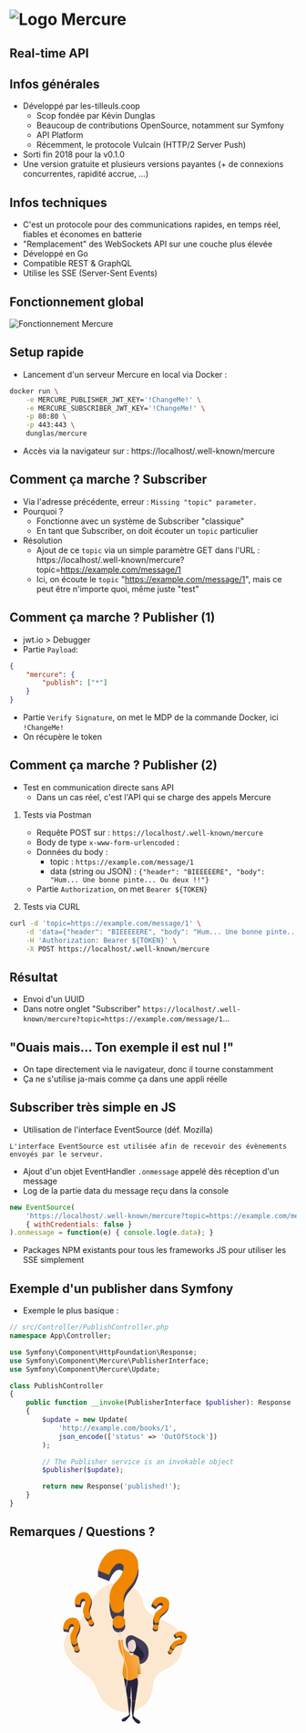 # ![Logo Mercure](https://mercure.rocks/static/logo.svg)

## Real-time API



## Infos générales

* Développé par les-tilleuls.coop
    * Scop fondée par Kévin Dunglas
    * Beaucoup de contributions OpenSource, notamment sur Symfony
    * API Platform
    * Récemment, le protocole Vulcain (HTTP/2 Server Push)
* Sorti fin 2018 pour la v0.1.0
* Une version gratuite et plusieurs versions payantes (+ de connexions concurrentes, rapidité accrue, ...)



## Infos techniques

* C'est un protocole pour des communications rapides, en temps réel, fiables et économes en batterie
* "Remplacement" des WebSockets API sur une couche plus élevée
* Développé en Go
* Compatible REST & GraphQL
* Utilise les SSE (Server-Sent Events)



## Fonctionnement global

![Fonctionnement Mercure](https://mercure.rocks/static/main.png) <!-- .element width="85%" -->



## Setup rapide

* Lancement d'un serveur Mercure en local via Docker :
```sh
docker run \
    -e MERCURE_PUBLISHER_JWT_KEY='!ChangeMe!' \
    -e MERCURE_SUBSCRIBER_JWT_KEY='!ChangeMe!' \
    -p 80:80 \
    -p 443:443 \
    dunglas/mercure
```

* Accès via la navigateur sur : https://localhost/.well-known/mercure



## Comment ça marche ? Subscriber

* Via l'adresse précédente, erreur : `Missing "topic" parameter.`
* Pourquoi ?
    * Fonctionne avec un système de Subscriber "classique"
    * En tant que Subscriber, on doit écouter un `topic` particulier
* Résolution
    * Ajout de ce `topic` via un simple paramètre GET dans l'URL : https://localhost/.well-known/mercure?topic=https://example.com/message/1
    * Ici, on écoute le `topic` "https://example.com/message/1", mais ce peut être n'importe quoi, même juste "test"



## Comment ça marche ? Publisher (1)

* jwt.io > Debugger
* Partie `Payload`:
```json
{
    "mercure": {
        "publish": ["*"]
    }
}
```
* Partie `Verify Signature`, on met le MDP de la commande Docker, ici `!ChangeMe!`
* On récupère le token
<!-- `eyJhbGciOiJIUzI1NiIsInR5cCI6IkpXVCJ9.eyJtZXJjdXJlIjp7InB1Ymxpc2giOlsiKiJdfX0.obDjwCgqtPuIvwBlTxUEmibbBf0zypKCNzNKP7Op2UM` -->



## Comment ça marche ? Publisher (2)

* Test en communication directe sans API
    * Dans un cas réel, c'est l'API qui se charge des appels Mercure

1. Tests via Postman
    * Requête POST sur : `https://localhost/.well-known/mercure`
    * Body de type `x-www-form-urlencoded` :
    * Données du body :
        * topic : `https://example.com/message/1`
        * data (string ou JSON) : `{"header": "BIEEEEERE", "body": "Hum... Une bonne pinte... Ou deux !!"}`
    * Partie `Authorization`, on met `Bearer ${TOKEN}`



2. Tests via CURL
```sh
curl -d 'topic=https://example.com/message/1' \
    -d 'data={"header": "BIEEEEERE", "body": "Hum... Une bonne pinte... Ou deux !!"}' \
    -H 'Authorization: Bearer ${TOKEN}' \
    -X POST https://localhost/.well-known/mercure
```



## Résultat

* Envoi d'un UUID
* Dans notre onglet "Subscriber" `https://localhost/.well-known/mercure?topic=https://example.com/message/1`...



## "Ouais mais... Ton exemple il est nul !"

* On tape directement via le navigateur, donc il tourne constamment
* Ça ne s'utilise ja-mais comme ça dans une appli réelle



## Subscriber très simple en JS

* Utilisation de l'interface EventSource (déf. Mozilla)
```
L'interface EventSource est utilisée afin de recevoir des évènements
envoyés par le serveur.
```
* Ajout d'un objet EventHandler `.onmessage` appelé dès réception d'un message
* Log de la partie data du message reçu dans la console
```js
new EventSource(
    'https://localhost/.well-known/mercure?topic=https://example.com/message/1',
    { withCredentials: false }
).onmessage = function(e) { console.log(e.data); }
```
* Packages NPM existants pour tous les frameworks JS pour utiliser les SSE simplement



## Exemple d'un publisher dans Symfony

* Exemple le plus basique :

```php
// src/Controller/PublishController.php
namespace App\Controller;

use Symfony\Component\HttpFoundation\Response;
use Symfony\Component\Mercure\PublisherInterface;
use Symfony\Component\Mercure\Update;

class PublishController
{
    public function __invoke(PublisherInterface $publisher): Response
    {
        $update = new Update(
            'http://example.com/books/1',
            json_encode(['status' => 'OutOfStock'])
        );

        // The Publisher service is an invokable object
        $publisher($update);

        return new Response('published!');
    }
}

```



## Remarques / Questions ?

<svg id="Layer_1" data-name="Layer 1" xmlns="http://www.w3.org/2000/svg" xmlns:xlink="http://www.w3.org/1999/xlink" viewBox="0 0 422.61 594.72" width="406" height="306" class="illustration styles_illustrationTablet__1DWOa"><defs><linearGradient id="linear-gradient" x1="471.91" y1="448.11" x2="483.86" y2="448.11" gradientUnits="userSpaceOnUse"><stop offset="0" stop-color="#ecc4d7"></stop><stop offset="0.42" stop-color="#efd4d1"></stop><stop offset="1" stop-color="#f2eac9"></stop></linearGradient><linearGradient id="linear-gradient-2" x1="401.28" y1="390.68" x2="629.44" y2="311.95" gradientUnits="userSpaceOnUse"><stop offset="0" stop-color="#fff"></stop><stop offset="0" stop-color="#fff" stop-opacity="0"></stop><stop offset="0.99" stop-color="#fff"></stop></linearGradient><linearGradient id="linear-gradient-3" x1="461.61" y1="332.57" x2="453.59" y2="352.99" xlink:href="#linear-gradient"></linearGradient><linearGradient id="linear-gradient-4" x1="441.49" y1="331.58" x2="469.3" y2="331.58" xlink:href="#linear-gradient"></linearGradient><linearGradient id="linear-gradient-5" x1="486.63" y1="310.85" x2="486.63" y2="310.85" xlink:href="#linear-gradient"></linearGradient><linearGradient id="linear-gradient-6" x1="409.29" y1="297.13" x2="423.07" y2="297.13" xlink:href="#linear-gradient"></linearGradient><linearGradient id="linear-gradient-7" x1="265.63" y1="405.63" x2="206.42" y2="429.54" gradientUnits="userSpaceOnUse"><stop offset="0" stop-color="#fff"></stop><stop offset="0" stop-opacity="0"></stop><stop offset="1"></stop></linearGradient></defs><title>32. Baloon</title><path d="M341.24,144.13c-22.17,23.14-29.54,56.75-48.36,82.69-22,30.34-60.06,51.17-68,87.82C216.18,355,248.71,392,281.52,417c15.8,12.05,32.77,23.67,43.05,40.67,6.43,10.64,9.85,22.78,15,34.1,16.34,36.13,52.45,63.7,92.06,65.71s80.11-24.15,90.84-62.32c5.24-18.66,3.93-39.54,14.08-56,13.28-21.59,41.17-28.25,61.34-43.6,38.58-29.34,40.71-95.19,4.11-127-32.09-27.86-85.77-31.51-103.81-70-4.89-10.43-6.28-22.16-10.56-32.85C465.36,110.12,379.46,104.23,341.24,144.13Z" transform="translate(-220.76 -2.28)" fill="#f18700" opacity="0.18"></path><circle cx="190.26" cy="262.46" r="21.51" fill="#3f3d56"></circle><path d="M483.86,427.49s-1.21,27-2.95,32.23.33,7.63-5.13,9-3.54-28.06-3.54-28.06l1.84-11.28Z" transform="translate(-220.76 -2.28)" fill="url(#linear-gradient)"></path><path d="M426.77,435.34l12.63,73.93h10.8l2.7-42.59,2.49,53.47h11.85s10.19-58.57,8.31-69.35a31.51,31.51,0,0,0-3.31-10.17Z" transform="translate(-220.76 -2.28)" fill="#25233a"></path><path d="M434.22,320.08c-.44-5.71-.13-11.78,2.94-16.61a16.52,16.52,0,0,1,11.21-7.36c6.57-1,13,2,19,4.9,8.8,4.32,17.66,8.68,25.4,14.67s14.39,13.84,17.32,23.19a53.22,53.22,0,0,1,2.09,14,54,54,0,0,1-.91,13.2,37.76,37.76,0,0,1-26.83,28c-15,3.9-32.09-1.61-45.66,5.84a6.31,6.31,0,0,1-3,1.1,3.68,3.68,0,0,1-3.18-2.63,8.3,8.3,0,0,1,0-4.34,23.11,23.11,0,0,1,6.39-11.62c4.14-4.05,9.66-6.39,14.18-10a4.39,4.39,0,0,0,1.68-2.12c.54-2-1.54-3.65-3.45-4.39s-4.19-1.4-4.95-3.29c-.62-1.53,0-3.23.43-4.83,1.73-7-2-11.7-5.85-16.89C436.56,334.9,434.78,327.4,434.22,320.08Z" transform="translate(-220.76 -2.28)" fill="#3f3d56"></path><path d="M467.52,322.15s6.74,11.27,14.49,18.73,20.95,20.87,12.54,31.05A50,50,0,0,1,475.78,386l-17.07-17.15v-28Z" transform="translate(-220.76 -2.28)" fill="#25233a"></path><path d="M408.36,312.14l16.28-1.21s-4.57,31.6,17.65,41.86,35.89,12.4,37.4,20.32,7.39,53.63,7.39,53.63l-11.19,2.61L475.55,394l.43,44.59s-24.24,13.6-31.22,10.92-21.63-4.91-21.28-27.63,11-38.8-.56-56.09S408.06,320.33,408.36,312.14Z" transform="translate(-220.76 -2.28)" fill="#f18700"></path><path d="M408.36,312.14l16.28-1.21s-4.57,31.6,17.65,41.86,35.89,12.4,37.4,20.32,7.39,53.63,7.39,53.63l-11.19,2.61L475.55,394l.43,44.59s-24.24,13.6-31.22,10.92-21.63-4.91-21.28-27.63,11-38.8-.56-56.09S408.06,320.33,408.36,312.14Z" transform="translate(-220.76 -2.28)" fill="url(#linear-gradient-2)"></path><path d="M447.12,355s.62,9.4,6.66,9.17,6.05-3.25,6.05-3.25l3.84-16.38-16.55,1S449,352.48,447.12,355Z" transform="translate(-220.76 -2.28)" fill="url(#linear-gradient-3)"></path><path d="M447.87,349.84s-.76,4.84,2.35,6.21,8.12-.35,9.33-1.73l.28,6.56,2.8-11.95Z" transform="translate(-220.76 -2.28)" fill="#222a72"></path><path d="M441.94,321.83s-3.49,24.88,9.05,29.91,16.38-8.47,18-14.95-3.07-29.7-13-26.09A27,27,0,0,0,441.94,321.83Z" transform="translate(-220.76 -2.28)" fill="url(#linear-gradient-4)"></path><path d="M486.63,310.85" transform="translate(-220.76 -2.28)" fill="url(#linear-gradient-5)"></path><path d="M412.47,311.84s1.17-8.7,1.2-8.86a4.48,4.48,0,0,0-1.86-4.23c-1.2-.9-2.52-3-2.52-7.85s5.14-10.1,7.26-8,2.13,3.76,4.1,4.07.45,5.31,0,7,2.42,17.11,2.42,17.11Z" transform="translate(-220.76 -2.28)" fill="url(#linear-gradient-6)"></path><polygon points="254.79 391.76 261.29 425.63 255.13 427.07 254.79 391.76" fill="url(#linear-gradient-7)"></polygon><path d="M455.39,520.15s-2.81,27.7,1.8,50.21h3.21l6.84-50.21Z" transform="translate(-220.76 -2.28)" fill="#25233a"></path><path d="M494.55,507.15" transform="translate(-220.76 -2.28)" fill="#222a72"></path><path d="M439.4,509.27l6.44,56.49,2.36-1s4.42-40,4.06-43.86-2.06-11.65-2.06-11.65Z" transform="translate(-220.76 -2.28)" fill="#25233a"></path><path d="M448.2,564.78s1.43,2.42,1.27,4.14c-.12,1.18-8.28,11.3-14.11,16.76-6.3,5.9-12.41,3.72-12.41,3.72-2.28-.23-3.46-5.47-1.72-7a49.53,49.53,0,0,1,12.64-7.88c10.45-4.42,12-8.8,12-8.8Z" transform="translate(-220.76 -2.28)" fill="#25233a"></path><path d="M457.19,570.36a15.45,15.45,0,0,0-.67,6.09c.4,2.93,13,17.27,13,17.27s10.32,6.7,13.94.94-10.68-13.4-13.52-15-9.54-9.29-9.54-9.29Z" transform="translate(-220.76 -2.28)" fill="#25233a"></path><path d="M385,231.49a21.93,21.93,0,0,0,20.48,15.39c5.75,0,12.22-2.19,18.22-9.44,16-19.32-13.45-53.37,26.22-94.54s43.8-114.15-27.45-119c-54.41-3.68-76.67,30.16-82.93,51.34V96.71l38.22,15S392.38,67.35,416.45,73s1.4,45.43-13.79,60.55C369.19,166.88,378.87,212.44,385,231.49Z" transform="translate(-220.76 -2.28)" fill="#3f3d56"></path><path d="M385,204.3a22,22,0,0,0,20.48,15.39c5.75,0,12.22-2.61,18.22-9.85,16-19.33-15.49-38.54,24.19-79.71S493.75,7.32,422.5,2.5s-82.93,72.77-82.93,72.77l38.22,15s14.59-44.31,38.66-38.68,1.4,45.42-13.79,60.55C369.19,145.44,378.87,185.25,385,204.3Z" transform="translate(-220.76 -2.28)" fill="#f18700"></path><circle cx="190.26" cy="248.39" r="21.51" fill="#f18700"></circle><circle cx="316.98" cy="256.88" r="9.14" transform="translate(-270.72 432.97) rotate(-64.95)" fill="#3f3d56"></circle><path d="M301.77,247.36a9.35,9.35,0,0,0,10.42,3.18c2.3-.82,4.56-2.65,5.91-6.42,3.58-10-13.12-19.37-3.23-41.58s.94-52-28.22-43.56c-22.28,6.42-26.27,23.17-25.7,32.55l3.11,8.56,17.44.44s-.6-19.83,9.84-21.07,7.15,17.95,3.27,26.2C286.07,223.84,296.55,240.64,301.77,247.36Z" transform="translate(-220.76 -2.28)" fill="#3f3d56"></path><path d="M297.83,236.49a9.31,9.31,0,0,0,10.41,3.18c2.31-.82,4.51-2.81,5.85-6.58,3.59-10-11.77-13.15-1.89-35.36s.51-55.72-28.66-47.31S261,191.53,261,191.53l17.44.43s-.59-19.82,9.84-21.06,7.15,17.95,3.27,26.19C283,215.27,292.6,229.77,297.83,236.49Z" transform="translate(-220.76 -2.28)" fill="#f18700"></path><circle cx="314.94" cy="251.25" r="9.14" transform="translate(-299.15 161.74) rotate(-26.08)" fill="#f18700"></circle><path d="M276.7,344.53a9.14,9.14,0,1,1-10.89-7A9.13,9.13,0,0,1,276.7,344.53Z" transform="translate(-220.76 -2.28)" fill="#3f3d56"></path><path d="M253.94,335.06a9.32,9.32,0,0,0,9.91,4.52c2.39-.51,4.88-2,6.7-5.58,4.87-9.48-10.46-20.93,2.25-41.65s7.76-51.39-22.26-46.88c-22.93,3.44-29.08,19.52-29.74,28.89l2,8.9L240,286s2-19.73,12.52-19.59,4.73,18.73-.19,26.39C241.46,309.69,249.65,327.72,253.94,335.06Z" transform="translate(-220.76 -2.28)" fill="#3f3d56"></path><path d="M251.46,323.77a9.33,9.33,0,0,0,9.91,4.52c2.39-.51,4.83-2.2,6.66-5.75,4.87-9.48-9.95-14.58,2.76-35.3s7.81-55.18-22.21-50.67-27.78,37.79-27.78,37.79L238,277.08s2-19.73,12.52-19.59,4.73,18.73-.19,26.39C239.51,300.79,247.16,316.43,251.46,323.77Z" transform="translate(-220.76 -2.28)" fill="#f18700"></path><circle cx="266.49" cy="340.65" r="9.14" transform="translate(-245.4 18.52) rotate(-4.27)" fill="#f18700"></circle><path d="M544.25,275.84a9.14,9.14,0,1,1-6.88-10.95A9.15,9.15,0,0,1,544.25,275.84Z" transform="translate(-220.76 -2.28)" fill="#3f3d56"></path><path d="M527.72,257.56a9.32,9.32,0,0,0,7,8.32c2.37.56,5.27.25,8.44-2.18,8.45-6.49-.51-23.39,19.83-36.69s29-43.15-.09-51.9c-22.2-6.69-34.64,5.22-39.24,13.41l-2,8.88,14.42,9.82s10.25-17,19.69-12.36-3.73,18.95-11.46,23.78C527.28,229.28,527,249.08,527.72,257.56Z" transform="translate(-220.76 -2.28)" fill="#3f3d56"></path><path d="M530.3,246.29a9.31,9.31,0,0,0,7,8.32c2.38.57,5.32.08,8.49-2.35,8.45-6.49-2.77-17.44,17.58-30.74S594,175,565,166.22s-41.27,22.3-41.27,22.3l14.42,9.82s10.25-17,19.69-12.37-3.73,19-11.45,23.79C529.31,220.4,529.55,237.82,530.3,246.29Z" transform="translate(-220.76 -2.28)" fill="#f18700"></path><circle cx="536.67" cy="267.97" r="9.14" transform="translate(-131.52 665.24) rotate(-68.3)" fill="#f18700"></circle><path d="M590.66,357.61a6.79,6.79,0,1,1-1.63-9.47A6.79,6.79,0,0,1,590.66,357.61Z" transform="translate(-220.76 -2.28)" fill="#3f3d56"></path><path d="M584.46,340.37a6.93,6.93,0,0,0,2.49,7.7,7.22,7.22,0,0,0,6.42.89c7.65-2.07,6.26-16.23,24-19.63s32.13-21.48,14.61-35.72c-13.37-10.87-25.29-6.2-30.77-1.87l-3.91,5.53,7.14,10.84s11.85-8.78,17-2.94-7.92,12-14.6,13.12C592.16,320.79,586.35,334.32,584.46,340.37Z" transform="translate(-220.76 -2.28)" fill="#3f3d56"></path><path d="M589.42,333.34a6.94,6.94,0,0,0,2.49,7.71c1.47,1.06,3.63,1.56,6.49.78,7.65-2.07,3-12.77,20.79-16.16s34.23-23.35,16.71-37.59-34.68,3.66-34.68,3.66l7.14,10.83s11.85-8.78,17-2.93-7.92,12-14.6,13.12C596.07,315.26,591.31,327.3,589.42,333.34Z" transform="translate(-220.76 -2.28)" fill="#f18700"></path><circle cx="587.68" cy="350.06" r="6.8" transform="translate(-254.25 634.23) rotate(-55.54)" fill="#f18700"></circle><path d="M411.61,538.23a.7.7,0,0,1-.36-.1.71.71,0,0,1-.26-1,238.22,238.22,0,0,0,18.45-43.52c7.42-23.55,14.42-58.7,5.6-92.44-17-64.95-20.94-104.83-21-105.23a.72.72,0,0,1,.65-.78.71.71,0,0,1,.77.64c0,.4,4,40.18,20.94,105,8.91,34.08,1.86,69.53-5.63,93.27a240.84,240.84,0,0,1-18.56,43.77A.72.72,0,0,1,411.61,538.23Z" transform="translate(-220.76 -2.28)" fill="#fff"></path></svg>


<!--
https://mercure.rocks/docs/getting-started

https://blog.eleven-labs.com/fr/a-la-decouverte-de-mercure/
-->
